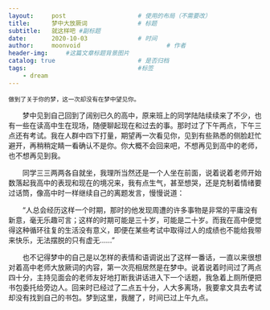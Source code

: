```yaml
---
layout:     post   				    # 使用的布局（不需要改）
title:      梦中大放厥词 				# 标题 
subtitle:   就这样吧 #副标题
date:       2020-10-03 				# 时间
author:     moonvoid 						# 作者
header-img: 	#这篇文章标题背景图片
catalog: true 						# 是否归档
tags:								#标签
    - dream
---
```


    做到了关于你的梦，这一次却没有在梦中望见你。

　　梦中见到自己回到了阔别已久的高中，原来班上的同学陆陆续续来了不少，也有一些在读高中生在现场，随便聊起现在和过去的事。那时过了下午两点，下午三点还有考试。我在人群中四下打量，期望再一次看见你，见到有些熟悉的侧脸赶忙避开，再稍稍定睛一看确认不是你。你大概不会回来吧，不想再见到高中的老师，也不想再见到我。

　　同学三三两两各自就坐，我理所当然还是一个人坐在前面，说着说着老师开始数落起我高中的表现和现在的境况来，我有点生气，甚至想哭，还是克制着情绪要过话筒，像高中时一样继续自己的离题发言，慢慢说道：

　　“人总会经历这样一个时期，那时的他发现周遭的许多事物是非常的平庸没有新意，毫无乐趣可言；这样的时期可能是三十岁，可能是二十岁。而我在高中便觉得这种循环往复的生活没有意义，即便在某些考试中取得过人的成绩也不能给我带来快乐，无法摆脱的只有虚无……”

　　也不记得梦中的自己是以怎样的表情和语调说出了这样一番话，一直以来很想对着高中老师大放厥词的内容，第一次亮相居然是在梦中。说着说着时间过了两点四十分，主持见面会的老师友好地打断我讲话进入下一个话题，我急着上厕所便把书包委托给旁边人。回来时已经过了二点五十分，人大多离场，我要拿文具去考试却没有找到自己的书包。梦到这里，我醒了，时间已过上午九点。